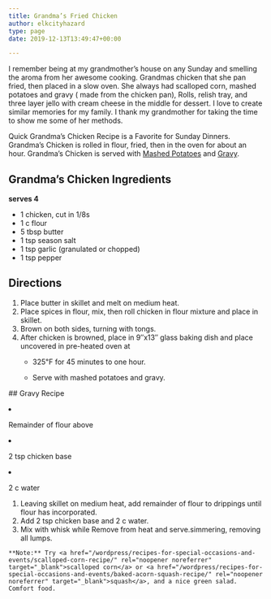 ```yaml
---
title: Grandma’s Fried Chicken
author: elkcityhazard
type: page
date: 2019-12-13T13:49:47+00:00

---
```

I remember being at my grandmother&#8217;s house on any Sunday and smelling the aroma from her awesome cooking. Grandmas chicken that she pan fried, then placed in a slow oven. She always had scalloped corn, mashed potatoes and gravy ( made from the chicken pan), Rolls, relish tray, and three layer jello with cream cheese in the middle for dessert. I love to create similar memories for my family. I thank my grandmother for taking the time to show me some of her methods.

Quick Grandma&#8217;s Chicken Recipe is a Favorite for Sunday Dinners. Grandma&#8217;s Chicken is rolled in flour, fried, then in the oven for about an hour. Grandma&#8217;s Chicken is served with <a href="/wordpress/recipes-for-special-occasions-and-events/homemade-mashed-potatoes-recipe/" rel="noopener noreferrer" target="_blank">Mashed Potatoes</a> and <a href="/wordpress/institutional-recipes-for-200/easy-side-dishes/easy-gravy-recipe/" rel="noopener noreferrer" target="_blank">Gravy</a>.

## Grandma&#8217;s Chicken Ingredients

**serves 4**

  * 1 chicken, cut in 1/8s
  * 1 c flour
  * 5 tbsp butter
  * 1 tsp season salt
  * 1 tsp garlic (granulated or chopped)
  * 1 tsp pepper

## Directions

  1. Place butter in skillet and melt on medium heat.
  2. Place spices in flour, mix, then roll chicken in flour mixture and place in skillet.
  3. Brown on both sides, turning with tongs. 
  4. After chicken is browned, place in 9&#8243;x13&#8243; glass baking dish and place uncovered in pre-heated oven at 
      * 325&#8457; for 45 minutes to one hour. 
      * Serve with mashed potatoes and gravy.</ol> 
    ## Gravy Recipe
    
      * Remainder of flour above
      * 2 tsp chicken base
      * 2 c water
      1. Leaving skillet on medium heat, add remainder of flour to drippings until flour has incorporated.
      2. Add 2 tsp chicken base and 2 c water.
      3. Mix with whisk while Remove from heat and serve.simmering, removing all lumps.
    
    **Note:** Try <a href="/wordpress/recipes-for-special-occasions-and-events/scalloped-corn-recipe/" rel="noopener noreferrer" target="_blank">scalloped corn</a> or <a href="/wordpress/recipes-for-special-occasions-and-events/baked-acorn-squash-recipe/" rel="noopener noreferrer" target="_blank">squash</a>, and a nice green salad. Comfort food.
